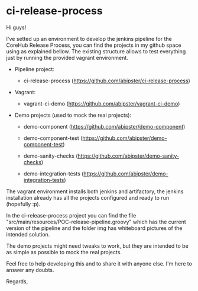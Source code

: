 # ci-release-process

Hi guys!

I've setted up an environment to develop the jenkins pipeline for the CoreHub Release Process, you can find the projects in my github space using as explained bellow. The existing structure allows to test everything just by running the provided vagrant environment.

- Pipeline project:

    - ci-release-process (https://github.com/abipster/ci-release-process)

- Vagrant:

    - vagrant-ci-demo (https://github.com/abipster/vagrant-ci-demo)

- Demo projects (used to mock the real projects):

    - demo-component (https://github.com/abipster/demo-component)

    - demo-component-test (https://github.com/abipster/demo-component-test)

    - demo-sanity-checks (https://github.com/abipster/demo-sanity-checks)

    - demo-integration-tests (https://github.com/abipster/demo-integration-tests)


The vagrant environment installs both jenkins and artifactory, the jenkins installation already has all the projects configured and ready to run (hopefully :p).

In the ci-release-process project you can find the file "src/main/resources/POC-release-pipeline.groovy" which has the current version of the pipeline and the folder img has whiteboard pictures of the intended solution.

The demo projects might need tweaks to work, but they are intended to be as simple as possible to mock the real projects.

Feel free to help developing this and to share it with anyone else. I'm here to answer any doubts.

Regards,

